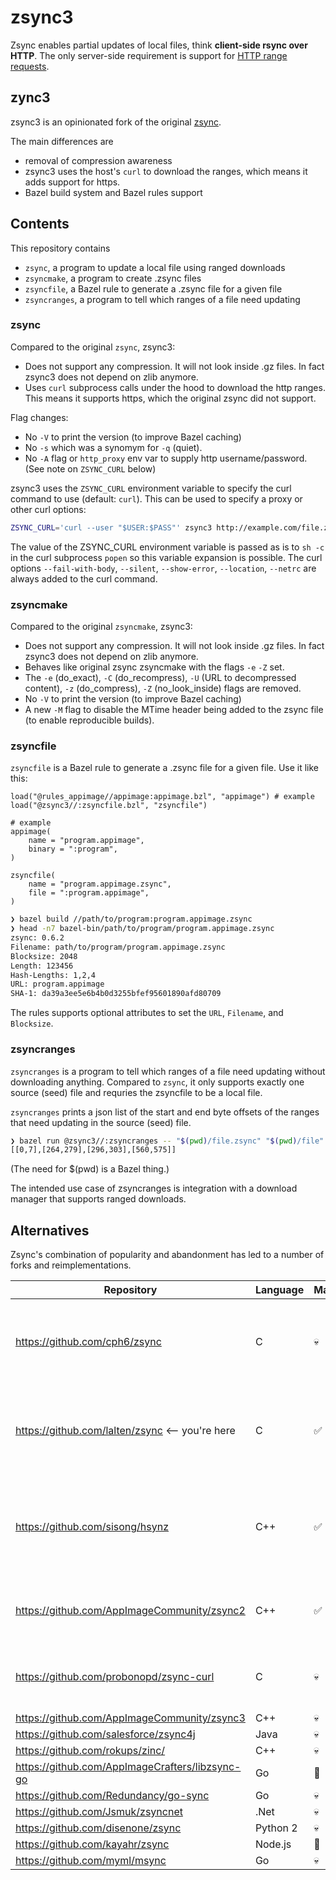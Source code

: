 # zsync3

Zsync enables partial updates of local files, think **client-side rsync over HTTP**.
The only server-side requirement is support for [HTTP range requests](https://developer.mozilla.org/en-US/docs/Web/HTTP/Range_requests).

## zync3
zsync3 is an opinionated fork of the original [zsync](https://github.com/cph6/zsync).

The main differences are
* removal of compression awareness
* zsync3 uses the host's `curl` to download the ranges, which means it adds support for https.
* Bazel build system and Bazel rules support

## Contents

This repository contains
* `zsync`, a program to update a local file using ranged downloads
* `zsyncmake`, a program to create .zsync files
* `zsyncfile`, a Bazel rule to generate a .zsync file for a given file
* `zsyncranges`, a program to tell which ranges of a file need updating

### zsync

Compared to the original `zsync`, zsync3:
* Does not support any compression.
  It will not look inside .gz files.
  In fact zsync3 does not depend on zlib anymore.
* Uses `curl` subprocess calls under the hood to download the http ranges.
  This means it supports https, which the original zsync did not support.

Flag changes:
* No `-V` to print the version (to improve Bazel caching)
* No `-s` which was a synomym for `-q` (quiet).
* No `-A` flag or `http_proxy` env var to supply http username/password. (See note on `ZSYNC_CURL` below)

zsync3 uses the `ZSYNC_CURL` environment variable to specify the curl command to use (default: `curl`).
This can be used to specify a proxy or other curl options:
```sh
ZSYNC_CURL='curl --user "$USER:$PASS"' zsync3 http://example.com/file.zsync
```
The value of the ZSYNC_CURL environment variable is passed as is to `sh -c` in the curl subprocess `popen` so this variable expansion is possible.
The curl options `--fail-with-body`, `--silent`, `--show-error`, `--location`, `--netrc` are always added to the curl command.

### zsyncmake

Compared to the original `zsyncmake`, zsync3:
* Does not support any compression.
  It will not look inside .gz files.
  In fact zsync3 does not depend on zlib anymore.
* Behaves like original zsync zsyncmake with the flags `-e` `-Z` set.
* The `-e` (do_exact), `-C` (do_recompress), `-U` (URL to decompressed content), `-z` (do_compress), `-Z` (no_look_inside) flags are removed.
* No `-V` to print the version (to improve Bazel caching)
* A new `-M` flag to disable the MTime header being added to the zsync file (to enable reproducible builds).

### zsyncfile

`zsyncfile` is a Bazel rule to generate a .zsync file for a given file.
Use it like this:
```Starlark
load("@rules_appimage//appimage:appimage.bzl", "appimage") # example
load("@zsync3//:zsyncfile.bzl", "zsyncfile")

# example
appimage(
    name = "program.appimage",
    binary = ":program",
)

zsyncfile(
    name = "program.appimage.zsync",
    file = ":program.appimage",
)
```

```sh
❯ bazel build //path/to/program:program.appimage.zsync
❯ head -n7 bazel-bin/path/to/program/program.appimage.zsync
zsync: 0.6.2
Filename: path/to/program/program.appimage.zsync
Blocksize: 2048
Length: 123456
Hash-Lengths: 1,2,4
URL: program.appimage
SHA-1: da39a3ee5e6b4b0d3255bfef95601890afd80709
```

The rules supports optional attributes to set the `URL`, `Filename`, and `Blocksize`.

### zsyncranges

`zsyncranges` is a program to tell which ranges of a file need updating without downloading anything.
Compared to `zsync`, it only supports exactly one source (seed) file and requries the zsyncfile to be a local file.

`zsyncranges` prints a json list of the start and end byte offsets of the ranges that need updating in the source (seed) file.

```sh
❯ bazel run @zsync3//:zsyncranges -- "$(pwd)/file.zsync" "$(pwd)/file"
[[0,7],[264,279],[296,303],[560,575]]
```
(The need for $(pwd) is a Bazel thing.)

The intended use case of zsyncranges is integration with a download manager that supports ranged downloads.


## Alternatives

Zsync's combination of popularity and abandonment has led to a number of forks and reimplementations.

| Repository                                      | Language | Maintained | Notes                                                                                   |
| ----------------------------------------------- | -------- | ---------- | --------------------------------------------------------------------------------------- |
| https://github.com/cph6/zsync                   | C        | 💀          | Available via most package managers, just `apt install zsync`                           |
| https://github.com/lalten/zsync <-- you're here | C        | ✅          | No compression support. Using `curl` http client. Bazel integration.                    |
| https://github.com/sisong/hsynz                 | C++      | ✅          | Supports zstd, stronger checksums, directories. Using forked `minihttp` http client lib |
| https://github.com/AppImageCommunity/zsync2     | C++      | ✅          | C++ wrapper for zsync. Using `libcpr` http client lib                                   |
| https://github.com/probonopd/zsync-curl         | C        | 💀          | Mostly original zsync. Using `libcurl` http client lib                                  |
| https://github.com/AppImageCommunity/zsync3     | C++      | 💀          |                                                                                         |
| https://github.com/salesforce/zsync4j           | Java     | 💀          |                                                                                         |
| https://github.com/rokups/zinc/                 | C++      | 💀          |                                                                                         |
| https://github.com/AppImageCrafters/libzsync-go | Go       | 🤷          |                                                                                         |
| https://github.com/Redundancy/go-sync           | Go       | 💀          |                                                                                         |
| https://github.com/Jsmuk/zsyncnet               | .Net     | 💀          |                                                                                         |
| https://github.com/disenone/zsync               | Python 2 | 💀          |                                                                                         |
| https://github.com/kayahr/zsync                 | Node.js  | 🤷          |                                                                                         |
| https://github.com/myml/msync                   | Go       | 💀          |                                                                                         |

